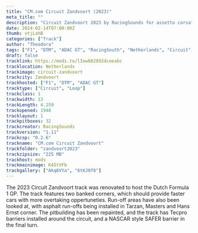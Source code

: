 ```yaml
---
title: "CM.com Circuit Zandvoort (2023)"
meta_title: ""
description: "Circuit Zandvoort 2023 by RacingSounds for assetto corsa"
date: 2024-02-14T07:00:00Z
thumb: vtjLahB
categories: ["Track"]
author: "Theodora"
tags: ["F1", "DTM", "ADAC GT", "RacingSouth", "Netherlands", "Circuit", "Loop"]
draft: false
tracklink: https://mods.to/lIow682892dceeabc
tracklocation: Netherlands
trackimage: circuit-zandvoort
trackcity: Zandvoort
trackhosted: ["F1", "DTM", "ADAC GT"]
tracktype: ["Circuit", "Loop"]
trackclass: 1 
trackwidth: 13
trackLength: 4.259
trackopened: 1948
tracklayout: 1
trackpitboxes: 32
trackcreator: RacingSounds
trackversion: "1.11"
trackcsp: "0.2.6"
trackname: "CM.com Circuit Zandvoort"
trackfolder: "zandvoort2023"
trackzipsize: "225 MB"
trackhost: mods
trackmainimage: K4StVFb
trackgallery: ["Akq6VYa", "6tKJ0f8"]
---
```


The 2023 Circuit Zandvoort track was renovated to host the Dutch Formula 1 GP. The track features two banked corners, which should provide faster cars with more overtaking oppertuneties. Run-off areas have also been looked at, with asphalt run-offs being installed in Tarzan, Masters and Hans Ernst corner. The pitbuilding has been repainted, and the track has Tecpro barriers installed around the circuit, and a NASCAR style SAFER barrier in the final turn.